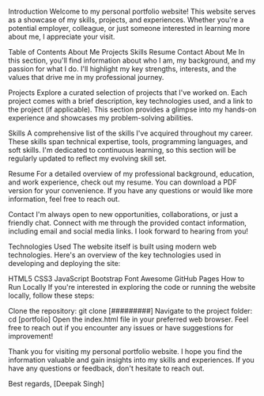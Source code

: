 Introduction
Welcome to my personal portfolio website! This website serves as a showcase of my skills, projects, and experiences. Whether you're a potential employer, colleague, or just someone interested in learning more about me, I appreciate your visit.

Table of Contents
About Me
Projects
Skills
Resume
Contact
About Me
In this section, you'll find information about who I am, my background, and my passion for what I do. I'll highlight my key strengths, interests, and the values that drive me in my professional journey.

Projects
Explore a curated selection of projects that I've worked on. Each project comes with a brief description, key technologies used, and a link to the project (if applicable). This section provides a glimpse into my hands-on experience and showcases my problem-solving abilities.

Skills
A comprehensive list of the skills I've acquired throughout my career. These skills span technical expertise, tools, programming languages, and soft skills. I'm dedicated to continuous learning, so this section will be regularly updated to reflect my evolving skill set.

Resume
For a detailed overview of my professional background, education, and work experience, check out my resume. You can download a PDF version for your convenience. If you have any questions or would like more information, feel free to reach out.

Contact
I'm always open to new opportunities, collaborations, or just a friendly chat. Connect with me through the provided contact information, including email and social media links. I look forward to hearing from you!

Technologies Used
The website itself is built using modern web technologies. Here's an overview of the key technologies used in developing and deploying the site:

HTML5
CSS3
JavaScript
Bootstrap
Font Awesome
GitHub Pages
How to Run Locally
If you're interested in exploring the code or running the website locally, follow these steps:

Clone the repository: git clone [#########]
Navigate to the project folder: cd [portfolio]
Open the index.html file in your preferred web browser.
Feel free to reach out if you encounter any issues or have suggestions for improvement!

Thank you for visiting my personal portfolio website. I hope you find the information valuable and gain insights into my skills and experiences. If you have any questions or feedback, don't hesitate to reach out.

Best regards,
[Deepak Singh]




